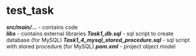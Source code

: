 # test_task

***src/main/...*** - contains code  
***libs*** - contains external libraries 
***Task1_db.sql*** - sql script to create database (for MySQL)
***Task1_4_mysql_stored_procedure.sql*** - sql script with stored procedure (for MySQL)
***pom.xml*** - project object model